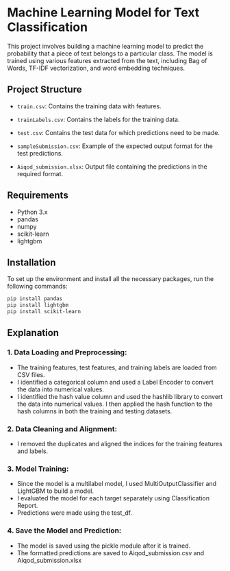 # Machine Learning Model for Text Classification

This project involves building a machine learning model to predict the probability that a piece of text belongs to a particular class. The model is trained using various features extracted from the text, including Bag of Words, TF-IDF vectorization, and word embedding techniques.

## Project Structure

- `train.csv`: Contains the training data with features.
- `trainLabels.csv`: Contains the labels for the training data.
- `test.csv`: Contains the test data for which predictions need to be made.
- `sampleSubmission.csv`: Example of the expected output format for the test predictions.

- `Aiqod_submission.xlsx`: Output file containing the predictions in the required format.


## Requirements

- Python 3.x
- pandas
- numpy
- scikit-learn
- lightgbm

## Installation

To set up the environment and install all the necessary packages, run the following commands:

```bash
pip install pandas
pip install lightgbm
pip install scikit-learn 

```

## Explanation 

### 1. Data Loading and Preprocessing:
- The training features, test features, and training labels are loaded from CSV files.
- I identified a categorical column and used a Label Encoder to convert the data into numerical values.
- I identified the hash value column and used the hashlib library to convert the data into numerical values.  I then applied the hash function to the hash columns in both the training and testing datasets.

### 2. Data Cleaning and Alignment:
- I removed the duplicates and aligned the indices for the training features and labels.

### 3. Model Training:
- Since the model is a multilabel model, I used MultiOutputClassifier and LightGBM to build a model.
- I evaluated the model for each target separately using Classification Report.
- Predictions were made using the test_df.

### 4. Save the Model and Prediction:
- The model is saved using the pickle module after it is trained.
- The formatted predictions are saved to Aiqod_submission.csv and Aiqod_submission.xlsx


